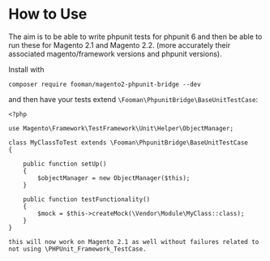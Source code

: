 # How to Use

The aim is to be able to write phpunit tests for phpunit 6 and then be able to run these for Magento 2.1 and Magento 2.2. (more accurately their associated magento/framework versions and phpunit versions).

Install with

```
composer require fooman/magento2-phpunit-bridge --dev
```

and then have your tests extend `\Fooman\PhpunitBridge\BaseUnitTestCase`:

```
<?php

use Magento\Framework\TestFramework\Unit\Helper\ObjectManager;

class MyClassToTest extends \Fooman\PhpunitBridge\BaseUnitTestCase
{

    public function setUp()
    {
        $objectManager = new ObjectManager($this);
    }

    public function testFunctionality()
    {
        $mock = $this->createMock(\Vendor\Module\MyClass::class);
    }
}

this will now work on Magento 2.1 as well without failures related to not using \PHPUnit_Framework_TestCase. 